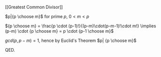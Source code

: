 [[Greatest Common Divisor]]

$p|{p \choose m}$ for prime $p$, $0 < m < p$

${p \choose m} = \frac{p \cdot (p-1)!}{(p-m)\cdot(p-m-1)!\cdot m!} \implies (p-m) \cdot {p \choose m} = p \cdot {p-1 \choose m}$

$gcd(p, p-m) = 1$, hence by Euclid's Theorem $p| {p \choose m}$

QED.